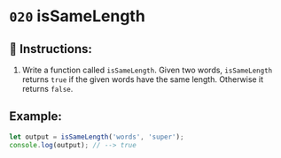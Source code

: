 # `020` isSameLength

## 📝 Instructions: 

1. Write a function called `isSameLength`. Given two words, `isSameLength` returns `true` if the given words have the same length. Otherwise it returns `false`.

## Example:

```Javascript
let output = isSameLength('words', 'super');
console.log(output); // --> true
```